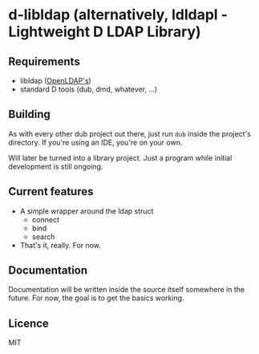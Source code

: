 # **d-libldap** (alternatively, ldldapl - **L**ightweight **D** **LDAP** **L**ibrary)

## Requirements
 - libldap ([OpenLDAP's](http://www.openldap.org/devel/gitweb.cgi?p=openldap.git;a=summary))
 - standard D tools (dub, dmd, whatever, ...)

## Building
As with every other dub project out there, just run `dub` inside the project's directory. If you're using an IDE, you're on your own.

Will later be turned into a library project. Just a program while initial development is still ongoing.

## Current features
 - A simple wrapper around the ldap struct
   - connect
   - bind
   - search
 - That's it, really. For now.
 
## Documentation
Documentation will be written inside the source itself somewhere in the future. For now, the goal is to get the basics working.

## Licence
MIT
